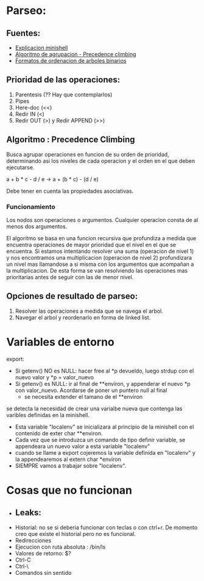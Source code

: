 # Parseo:

## Fuentes:
 - [Explicacion minishell](https://m4nnb3ll.medium.com/minishell-building-a-mini-bash-a-42-project-b55a10598218)
 - [Algoritmo de agrupacion - Precedence climbing](https://eli.thegreenplace.net/2012/08/02/parsing-expressions-by-precedence-climbing)
 - [Formatos de ordenacion de arboles binarios](https://www.geeksforgeeks.org/introduction-to-binary-tree/)

## Prioridad de las operaciones:

1. Parentesis (?? Hay que contemplarlos)
2. Pipes
3. Here-doc (<<)
4. Redir IN (<)
5. Redir OUT (>) y Redir APPEND (>>)

## Algoritmo : Precedence Climbing
Busca agrupar operaciones en funcion de su orden de prioridad, determinando asi los niveles de cada operacion y el orden en el que deben ejecutarse.

a + b * c - d / e -> a + (b * c) - (d / e)

Debe tener en cuenta las propiedades asociativas.

### Funcionamiento
Los nodos son operaciones o argumentos. Cualquier operacion consta de al menos dos argumentos. 

El algoritmo se basa en una funcion recursiva que profundiza a medida que encuentra operaciones de mayor prioridad que el nivel en el que se encuentra. Si estamos intentando resolver una suma (operacion de nivel 1) y nos encontramos una multiplicacion (operacion de nivel 2) profundizara un nivel mas llamandose a si misma con los argumentos que acompañan a la multiplicacion. De esta forma se van resolviendo las operaciones mas prioritarias antes de seguir con las de menor nivel.

## Opciones de resultado de parseo:

1. Resolver las operaciones a medida que se navega el arbol.
2. Navegar el arbol y reordenarlo en forma de linked list.

# Variables de entorno

export:
- Si getenv() NO es NULL: hacer free al *p devueldo, luego strdup con el nuevo valor y *p = valor_nuevo
- Si getenv() es NULL: ir al final de **environ, y appenderar el nuevo *p con valor_nuevo. Acordarse de poner un puntero null al final
  - se necesita extender el tamano de el **environ

se detecta la necesidad de crear una varialbe nueva que contenga las varibles definidas en la minishell.
- Esta variable "localenv" se inicializara al principio de la minishell con el contenido de exter char **environ.
- Cada vez que se introduzca un comando de tipo definir variable, se appendeara un nuevo valor a esta variable "localenv"
- cuando se llame a export cojeremos la variable definida en "localenv" y la appendearemos al extern char *environ
- SIEMPRE vamos a trabajar sobre "localenv".

# Cosas que no funcionan

- Leaks:
	- 
- Historial: no se si deberia funcionar con teclas o con ctrl+r. De momento creo que existe el historial pero no es funcional.
- Redirecciones
- Ejecucion con ruta absoluta : /bin/ls
- Valores de retorno: $?
- Ctrl-C
- Ctrl-\
- Comandos sin sentido
